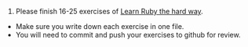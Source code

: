 1. Please finish 16-25 exercises of [Learn Ruby the hard way](http://ruby.learncodethehardway.org/book/). 
  - Make sure you write down each exercise in one file. 
  - You will need to commit and push your exercises to github for review.
